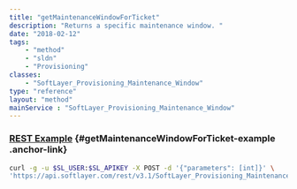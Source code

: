 ```yaml
---
title: "getMaintenanceWindowForTicket"
description: "Returns a specific maintenance window. "
date: "2018-02-12"
tags:
    - "method"
    - "sldn"
    - "Provisioning"
classes:
    - "SoftLayer_Provisioning_Maintenance_Window"
type: "reference"
layout: "method"
mainService : "SoftLayer_Provisioning_Maintenance_Window"
---
```


### [REST Example](#getMaintenanceWindowForTicket-example) <a href="/article/rest/"><i class="fas fa-question"></i></a> {#getMaintenanceWindowForTicket-example .anchor-link} 
```bash
curl -g -u $SL_USER:$SL_APIKEY -X POST -d '{"parameters": [int]}' \
'https://api.softlayer.com/rest/v3.1/SoftLayer_Provisioning_Maintenance_Window/getMaintenanceWindowForTicket'
```
